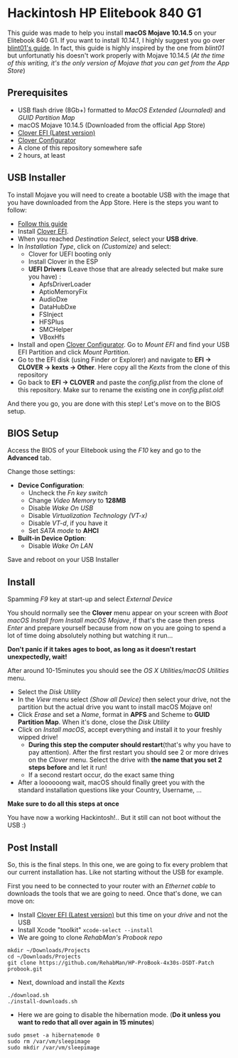 # Hackintosh HP Elitebook 840 G1
This guide was made to help you install **macOS Mojave 10.14.5** on your Elitebook 840 G1.
If you want to install *10.14.1*, I highly suggest you go over [blint01's guide](https://github.com/blint01/hackintosh-mojave-HP-840-G1). In fact, this guide is highly inspired by the one from *blint01* but unfortunatly his doesn't work properly with Mojave 10.14.5 (*At the time of this writing, it's the only version of Mojave that you can get from the App Store*)


## Prerequisites
- USB flash drive (8Gb+) formatted to _MacOS Extended (Journaled)_ and _GUID Partition Map_
- macOS Mojave 10.14.5 (Downloaded from the official App Store)
- [Clover EFI (Latest version)](https://github.com/Dids/clover-builder)
- [Clover Configurator](http://mackie100projects.altervista.org/download-clover-configurator/)
- A clone of this repository somewhere safe
- 2 hours, at least


## USB Installer
To install Mojave you will need to create a bootable USB with the image that you have downloaded from the App Store. Here is the steps you want to follow:
- [Follow this guide](https://www.imore.com/how-create-bootable-installer-mac-operating-system)
- Install [Clover EFI](https://github.com/Dids/clover-builder).
- When you reached *Destination Select*, select your **USB drive**.
- In *Installation Type*, click on _(Customize)_ and select:
  - Clover for UEFI booting only
  - Install Clover in the ESP
  - **UEFI Drivers** (Leave those that are already selected but make sure you have) :
    - ApfsDriverLoader
    - AptioMemoryFix
    - AudioDxe
    - DataHubDxe
    - FSInject
    - HFSPlus
    - SMCHelper
    - VBoxHfs
- Install and open [Clover Configurator](http://mackie100projects.altervista.org/download-clover-configurator/). Go to *Mount EFI* and find your USB EFI Partition and click *Mount Partition*.
- Go to the EFI disk (using Finder or Explorer) and navigate to **EFI -> CLOVER -> kexts -> Other**. Here copy all the *Kexts* from the clone of this repository
- Go back to **EFI -> CLOVER** and paste the *config.plist* from the clone of this repository. Make sur to rename the existing one in *config.plist.old*!

And there you go, you are done with this step! Let's move on to the BIOS setup.


## BIOS Setup
Access the BIOS of your Elitebook using the *F10* key and go to the **Advanced** tab.

Change those settings:
- **Device Configuration**:
  - Uncheck the *Fn key switch*
  - Change *Video Memory* to **128MB**
  - Disable *Wake On USB*
  - Disable *Virtualization Technology (VT-x)*
  - Disable *VT-d*, if you have it
  - Set *SATA mode* to **AHCI**
- **Built-in Device Option**:
  - Disable *Wake On LAN*


Save and reboot on your USB Installer


## Install
Spamming *F9* key at start-up and select *External Device*

You should normally see the **Clover** menu appear on your screen with *Boot macOS Install from Install macOS Mojave*, if that's the case then press *Enter* and prepare yourself because from now on you are going to spend a lot of time doing absolutely nothing but watching it run...

**Don't panic if it takes ages to boot, as long as it doesn't restart unexpectedly, wait!**

After around 10-15minutes you should see the *OS X Utilities/macOS Utilities* menu.
- Select the *Disk Utility*
- In the *View* menu select *(Show all Device)* then select your drive, not the partition but the actual drive you want to install macOS Mojave on!
- Click *Erase* and set a *Name*, format in **APFS** and Scheme to **GUID Partition Map**. When it's done, close the *Disk Utility*
- Click on *Install macOS*, accept everything and install it to your freshly wipped drive!
  - **During this step the computer should restart**(that's why you have to pay attention). After the first restart you should see 2 or more drives on the *Clover* menu. Select the drive with **the name that you set 2 steps before** and let it run!
  - If a second restart occur, do the exact same thing
- After a loooooong wait, macOS should finally greet you with the standard installation questions like your Country, Username, ...

**Make sure to do all this steps at once**

You have now a working Hackintosh!.. But it still can not boot without the USB :)


## Post Install
So, this is the final steps.
In this one, we are going to fix every problem that our current installation has. Like not starting without the USB for example.

First you need to be connected to your router with an *Ethernet cable* to downloads the tools that we are going to need.
Once that's done, we can move on:
- Install [Clover EFI (Latest version)](https://github.com/Dids/clover-builder) but this time on your *drive* and not the USB
- Install Xcode "toolkit"
```xcode-select --install```
- We are going to clone *RehabMan's Probook repo*
```
mkdir ~/Downloads/Projects
cd ~/Downloads/Projects
git clone https://github.com/RehabMan/HP-ProBook-4x30s-DSDT-Patch probook.git
```
- Next, download and install the *Kexts*
```cd ~/Downloads/Projects/probook.git
./download.sh
./install-downloads.sh
```
- Here we are going to disable the hibernation mode. (**Do it unless you want to redo that all over again in 15 minutes**)
```
sudo pmset -a hibernatemode 0
sudo rm /var/vm/sleepimage
sudo mkdir /var/vm/sleepimage
```

